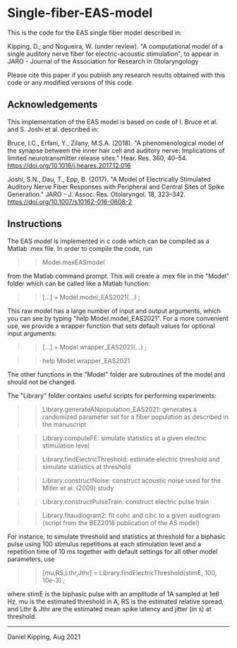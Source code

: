 # Single-fiber-EAS-model

This is the code for the EAS single fiber model described in:
  
   Kipping, D., and Nogueira, W. (under review). "A computational model of a single auditory nerve fiber for electric-acoustic stimulation", 
   to appear in JARO - Journal of the Association for Research in Otolaryngology
 
Please cite this paper if you publish any research results obtained with this code or any modified versions of this code.
 
## Acknowledgements

This implementation of the EAS model is based on code of I. Bruce et al. and S. Joshi et al. described in:
 
   Bruce, I.C., Erfani, Y., Zilany, M.S.A. (2018). "A phenomenological model of the synapse between the inner hair cell and auditory nerve:
   Implications of limited neurotransmitter release sites." Hear. Res. 360, 40–54. https://doi.org/10.1016/j.heares.2017.12.016

   Joshi, S.N., Dau, T., Epp, B. (2017). "A Model of Electrically Stimulated Auditory Nerve Fiber Responses with Peripheral and Central Sites of Spike 
   Generation." JARO - J. Assoc. Res. Otolaryngol. 18, 323–342. https://doi.org/10.1007/s10162-016-0608-2

## Instructions

The EAS model is implemented in c code which can be compiled as a Matlab .mex file. In order to compile the code, run 
  
  >>  Model.mexEASmodel 
  
from the Matlab command prompt. This will create a .mex file in the "Model" folder which can be called like a Matlab function:
  
  >>  [...] = Model.model_EAS2021(...) ;

This raw model has a large number of input and output arguments, which you can see by typing "help Model.model_EAS2021".
For a more convenient use, we provide a wrapper function that sets default values for optional input arguments:

  >>  [...] = Model.wrapper_EAS2021(...) ;
  
  >>  help Model.wrapper_EAS2021

The other functions in the "Model" folder are subroutines of the model and should not be changed.

The "Library" folder contains useful scripts for performing experiments:

  >>  Library.generateANpopulation_EAS2021:  generates a randomized parameter set for a fiber population as described in the manuscript
  
  >>  Library.computeFE:                     simulate statistics at a given electric stimulation level
  
  >>  Library.findElectricThreshold:         estimate electric threshold and simulate statistics at threshold
  
  >>  Library.constructNoise:                construct acoustic noise used for the Miller et al. (2009) study
  
  >>  Library.constructPulseTrain:           construct electric pulse train
  
  >>  Library.fitaudiogram2:                 fit cohc and cihc to a given audiogram (script from the BEZ2018 publication of the AS model)

For instance, to simulate threshold and statistics at threshold for a biphasic pulse using 100 stimulus repetitions at each stimulation level 
and a repetition time of 10 ms together with default settings for all other model parameters, use
  
  >>  [mu,RS,Lthr,Jthr] = Library.findElectricThreshold(stimE, 100, 10e-3) ;
 
where stimE is the biphasic pulse with an amplitude of 1A sampled at 1e6 Hz, mu is the estimated threshold in A, RS is the estimated relative spread, 
and Lthr & Jthr are the estimated mean spike latency and jitter (in s) at threshold.

************************
Daniel Kipping, Aug 2021
